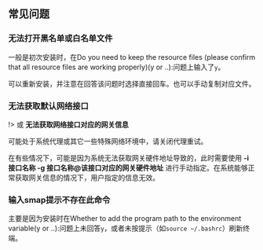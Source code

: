 ## 常见问题

### 无法打开黑名单或白名单文件

一般是初次安装时，在Do you need to keep the resource files (please confirm that all resource files are working properly)(y or ..):问题上输入了`y`。

可以重新安装，并注意在回答该问题时选择直接回车。也可以手动复制对应文件。

### 无法获取默认网络接口 

!> 或 **无法获取网络接口对应的网关信息** 

可能处于系统代理或其它一些特殊网络环境中，请关闭代理重试。

在有些情况下，可能是因为系统无法获取网关硬件地址导致的，此时需要使用 **-i 接口名称  -g 接口名称@该接口对应的网关硬件地址** 进行手动指定。在系统能够正常获取网关信息的情况下，用户指定的信息无效。 

### 输入smap提示不存在此命令

主要是因为安装时在Whether to add the program path to the environment variable(y or ..):问题上未回答`y`，或者未按提示（如`source ~/.bashrc`）刷新终端。

